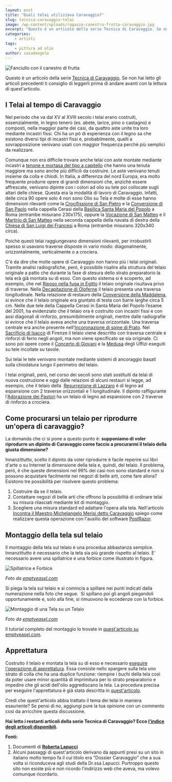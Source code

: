 ```yaml
---
layout: post
title: "Quali telai utilizzava Caravaggio?"
slug: tecnica-caravaggio-telai
image: /wp-content/uploads/ragazzo-canestro-frutta-caravaggio.jpg
excerpt: "Questo è un articolo della serie Tecnica di Caravaggio. Se non hai letto gli articoli precedenti ti consiglio di leggerli prima di andare avanti con la"
categories:
    - artisti
tags:
    - pittura ad olio
author: sasadangelo
---
```


![Fanciullo con il canestro di frutta](https://www.disegnoepittura.it/wp-content/uploads/ragazzo-canestro-frutta-caravaggio.jpg "Fanciullo con il canestro di frutta")

Questo è un articolo della serie [Tecnica di Caravaggio](https://www.disegnoepittura.it/tecnica-di-caravaggio/ "Tecnica di Caravaggio"). Se non hai letto gli articoli precedenti ti consiglio di leggerli prima di andare avanti con la lettura di quest'articolo.

## I Telai al tempo di Caravaggio

Nel periodo che va dal XV al XVIII secolo i telai erano costruiti, essenzialmente, in legno tenero (es. abete, larice, pino o castagno) e composti, nella maggior parte dei casi, da quattro aste unite tra loro mediante incastri fissi. Chi ha un pò di esperienza con il legno sa che esistono diversi tipi di incastri fissi e, probabilmente, quelli a sovrapposizione venivano usati con maggior frequenza perchè più semplici da realizzare.

Comunque non era difficile trovare anche telai con aste montate mediante incastri a [tenone e mortasa del tipo a capitello](https://it.wikipedia.org/wiki/Tenone "Tenone") che hanno una tenuta maggiore ma sono anche più difficili da costruire. Le aste venivano tenuti insieme da colla e chiodi. In Italia, a differenza del nord Europa, era molto frequente produrre opere di grandi dimensioni che, anzichè essere affrescate, venivano dipinte con i colori ad olio su tele poi collocate sugli altari delle chiese. Questa era la modalità di lavoro di Caravaggio. Infatti, delle circa 90 opere solo 4 non sono Olio su Tela e molte di esse hanno dimensioni rilevanti come la [Crocifissione di San Pietro](https://it.wikipedia.org/wiki/Crocifissione_di_san_Pietro_%28Caravaggio%29 "Crocifissione di San Pietro") e la [Conversione di San Paolo](https://it.wikipedia.org/wiki/Conversione_di_San_Paolo_%28Caravaggio%29 "Conversione di San Paolo") nella cappella Cerasi della [Basilica Santa Maria del Popolo](https://it.wikipedia.org/wiki/Basilica_di_Santa_Maria_del_Popolo "Basilica Santa Maria del Popolo") a Roma (entrambe misurano 230x175), oppure la [Vocazione di San Matteo](https://it.wikipedia.org/wiki/Vocazione_di_san_Matteo "Vocazione di San Matteo") e il [Martirio di San Matteo](https://it.wikipedia.org/wiki/Martirio_di_San_Matteo "Martirio di San Matteo") nella seconda cappella della navata di destra della [Chiesa di San Luigi dei Francesi](https://it.wikipedia.org/wiki/Chiesa_di_San_Luigi_dei_francesi "Chiesa di San Luigi dei Francesi") a Roma (entrambe misurano 320x340 circa).

Poichè questi telai raggiungevano dimensioni rilevanti, per irrobustirli spesso si usavano traverse disposte in vario modo: diagonalmente,  orizzontalmente, verticalmente o a crociera.

C'è da dire che molte opere di Caravaggio non hanno più i telai originali. Tramite analisi radiografiche, però, è possibile risalire alla struttura del telaio originale a patto che durante la fase di stesura dello strato preparatorio la tela erà già montata su di esso. Con questo sistema si è scoperto, ad esempio, che nel [Riposo nella fuga in Egitto](https://it.wikipedia.org/wiki/Riposo_durante_la_fuga_in_Egitto_%28Caravaggio%29 "Riposo nella fuga in Egitto") il telaio originale risultava privo di traverse. Nella [Decapitazione di Oloferne](https://it.wikipedia.org/wiki/Giuditta_e_Oloferne_%28Caravaggio%29 "Decapitazione di Oloferne") il telaio presenta una traversa longitudinale. Nella relazione di restauro della [Conversione della Maddalena](http://www.thais.it/speciali/Caravaggio/conversione_della_maddalena.htm "Conversione della Maddalena"), si evince che il telaio originale era giuntato di testa con barre larghe circa 5 cm. Nelle due tele della Cappella Cerasi in Santa Maria del Popolo l’esame del 2001, ha evidenziato che il telaio ora è costruito con incastri fissi e con assi diagonali di rinforzo, presumibilmente originali, mentre dalle radiografie si evince che il telaio aveva anche una traversa orizzontale. Una traversa centrale era anche presente nell’[Incoronazione di spine di Prato](https://it.wikipedia.org/wiki/Incoronazione_di_spine_%28Caravaggio_Prato%29 "Incoronazione di spine di Prato"). Nel [Sacrificio di Isacco](https://it.wikipedia.org/wiki/Sacrificio_di_Isacco_%28Caravaggio%29 "Sacrificio di Isacco") di Firenze il telaio viene descritto con traversa centrale e rinforzi di ferro negli angoli, ma non viene specificato se sia originale. Ci sono poi opere come il [Concerto di Giovani](https://it.wikipedia.org/wiki/Concerto_%28Caravaggio%29 "Concerto di Giovani") e la [Medusa](https://it.wikipedia.org/wiki/Medusa_%28Caravaggio%29 "Medusa") degli Uffizi eseguiti su tele incollate su tavole.

Sui telai le tele venivano montate mediante sistemi di ancoraggio basati sulla chiodatura lungo il perimetro del telaio.

I telai originali, però, nel corso dei secoli sono stati sostituiti da telai di nuova costruzione e oggi dalle relazioni di alcuni restauri si legge, ad esempio, che il telaio della  [Resurrezione di Lazzaro](https://it.wikipedia.org/wiki/Resurrezione_di_Lazzaro_%28Caravaggio%29) è di legno ad espansione con 2 traverse orizzontali e 1 longitudinale. Il dipinto raffigurante l'[Adorazione dei Pastori](https://it.wikipedia.org/wiki/Adorazione_dei_pastori_%28Caravaggio%29) ha un telaio di legno ad espansione con 2 traverse di rinforzo a crociera.

## Come procurarsi un telaio per riprodurre un'opera di caravaggio?

La domanda che ci si pone a questo punto è: **supponiamo di voler riprodurre un dipinto di Caravaggio come faccio a procurarmi il telaio della giusta dimensione?**

Innanzittutto, scelto il dipinto da voler riprodurre è facile reperire sui libri d'arte o su Internet la dimensione della tela e, quindi, del telaio. Il problema, però, è che queste dimensioni nel 99% dei casi non sono standard e non si possono acquistare facilmente nei negozi di belle arti, come fare allora? Esistono tre possibilità per risolvere questo problema:

1. Costruire da se il telaio.
2. Contattare negozi di belle arti che offrono la possibilità di ordinare telai su misura rilasciati mediante kit di montaggio.
3. Scegliere una misura standard ed adattare l'opera alla tela. Nell'articolo [Incontra il Maestro Michelangelo Merisi detto Caravaggio](https://www.disegnoepittura.it/incontra-maestro-caravaggio/) spiego come realizzare questa operazione con l'ausilio del software [PostRazor](http://posterazor.sourceforge.net/).

## Montaggio della tela sul telaio

Il montaggio della tela sul telaio è una procedua abbastanza semplice. Innanzittutto è necessario che la tela sia più grande rispetto al telaio. E' necessario avere una spillatrice e una forbice come illustrato in figura.

![Spillatrice e Forbice](https://www.disegnoepittura.it/wp-content/uploads/spillatrice-forbice.jpg "Spillatrice e Forbice")

_Foto da [emptyeasel.com](http://emptyeasel.com/2007/07/06/how-to-stretch-canvas-a-tutorial-with-step-by-step-instructions/ "emptyeasel.com")_

Si piega la tela sul telaio e si comincia a spillare nei punti indicati dalla numerazione nella foto che segue.  Si spillano poi gli angoli piegandoli opportunamente e, solo alla fine, si rimuovono le eccedenze con la forbice.

![Montaggio di una Tela su un Telaio](https://www.disegnoepittura.it/wp-content/uploads/montaggio-tela-su-telaio.jpg "Montaggio di una Tela su un Telaio")

_Foto da [emptyeasel.com](http://emptyeasel.com/2007/07/06/how-to-stretch-canvas-a-tutorial-with-step-by-step-instructions/ "emptyeasel.com")_

Il tutorial completo del montaggio lo trovate in [quest'articolo su emptyeasel.com](http://emptyeasel.com/2007/07/06/how-to-stretch-canvas-a-tutorial-with-step-by-step-instructions/).

## Apprettatura

Costruito il telaio e montata la tela su di esso e necessario [eseguire l'operazione di apprettatura](https://www.disegnoepittura.it/colla-coniglio-apprettatura-tela-lino/). Essa consiste nello spargere sulla tela uno strato di colla che ha una duplice funzione: riempire i buchi della tela così da poter usare minor quantità di imprimitura per lo strato preparatorio e impedire che gli acidi dell'olio aggrediscano la tela. La procedura precisa per eseguire l'apprettatura è già stata descritta in [quest'articolo](https://www.disegnoepittura.it/colla-coniglio-apprettatura-tela-lino/).

Credi che quest'articolo abbia trattato il tema dei telai in maniera esauriente? Se pensi di no, aggiungi pure la tua opinione con un commento così da arricchire questa discussione.

__Hai letto i restanti articoli della serie Tecnica di Caravaggio? Ecco [l'indice degli articoli disponibili](https://www.disegnoepittura.it/tecnica-di-caravaggio/ "Tecnica di Caravaggio").__

**Fonti:** 

1. Documenti di **[Roberta Lapucci](http://www.robertalapucci.com/)**
2. Alcuni passaggi di quest'articolo derivano da appunti presi su un sito in italiano molto tempo fa il cui titolo era "Dossier Caravaggio" che a sua volta si riconduceva agli studi della Dr.ssa Lapucci. Purtroppo questo sito non esiste più e non ricordo l'indirizzo web che aveva, ma volevo comunque ricordarlo.
